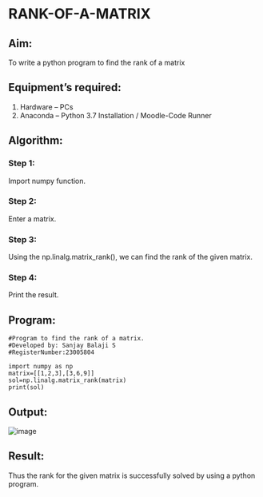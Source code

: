 # RANK-OF-A-MATRIX
## Aim:
To write a python program to find the rank of a matrix
## Equipment’s required:
1. 	Hardware – PCs
2. 	Anaconda – Python 3.7 Installation / Moodle-Code Runner
## Algorithm:
### Step 1: 
Import numpy function.
### Step 2: 
Enter a matrix.
### Step 3: 
Using the np.linalg.matrix_rank(), we can find the rank of the given matrix.
### Step 4: 
Print the result.
## Program:
```
#Program to find the rank of a matrix.
#Developed by: Sanjay Balaji S
#RegisterNumber:23005804

import numpy as np
matrix=[[1,2,3],[3,6,9]]
sol=np.linalg.matrix_rank(matrix)
print(sol)
```
## Output:
![image](https://github.com/SanjayBalaji0/RANK-OF-A-MATRIX/assets/145533553/42866561-9647-49d0-9a41-d9e8153fa61d)

## Result:
Thus the rank for the given matrix is successfully solved by  using a python program.

